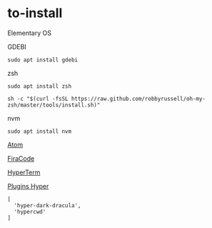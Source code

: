# to-install

Elementary OS


GDEBI
```
sudo apt install gdebi
```

zsh
```
sudo apt install zsh

sh -c "$(curl -fsSL https://raw.github.com/robbyrussell/oh-my-zsh/master/tools/install.sh)"
```

nvm
```
sudo apt install nvm
```

[Atom](https://atom.io/)

[FiraCode](https://github.com/tonsky/FiraCode)

[HyperTerm](https://hyper.is/)

[Plugins Hyper](https://github.com/bnb/awesome-hyper)

```
[
  'hyper-dark-dracula',
  'hypercwd'
]
```
